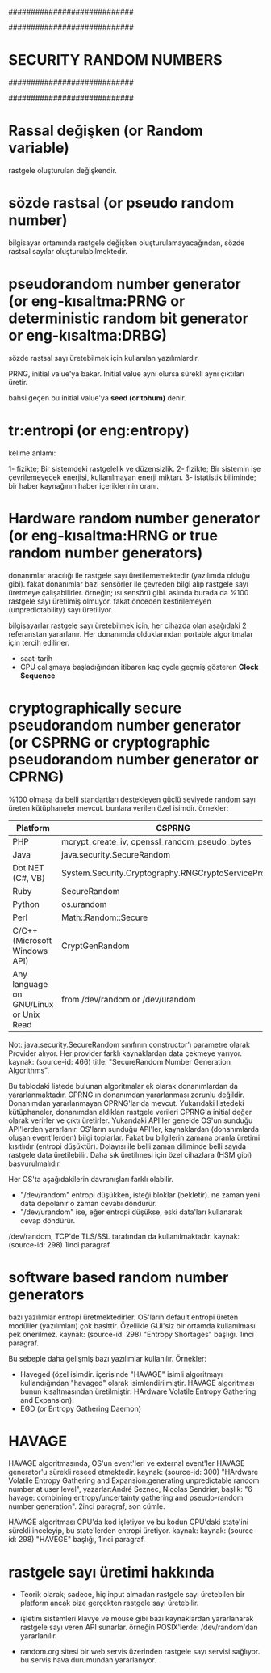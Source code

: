 ############################

############################
# SECURITY RANDOM NUMBERS
############################

############################

# Rassal değişken (or Random variable)
rastgele oluşturulan değişkendir.

# sözde rastsal (or pseudo random number)
bilgisayar ortamında rastgele değişken oluşturulamayacağından, sözde rastsal sayılar oluşturulabilmektedir.

# pseudorandom number generator (or eng-kısaltma:PRNG or deterministic random bit generator or eng-kısaltma:DRBG)
sözde rastsal sayı üretebilmek için kullanılan yazılımlardır.

PRNG, initial value'ya bakar. Initial value aynı olursa sürekli aynı çıktıları üretir.

bahsi geçen bu initial value'ya __seed (or tohum)__ denir.

# tr:entropi (or eng:entropy)
kelime anlamı:

1- fizikte; Bir sistemdeki rastgelelik ve düzensizlik.
2- fizikte; Bir sistemin işe çevrilemeyecek enerjisi, kullanılmayan enerji miktarı.
3- istatistik biliminde; bir haber kaynağının haber içeriklerinin oranı.

# Hardware random number generator (or eng-kısaltma:HRNG or true random number generators)
donanımlar aracılığı ile rastgele sayı üretilememektedir (yazılımda olduğu gibi). fakat donanımlar bazı sensörler ile çevreden bilgi alıp rastgele sayı üretmeye çalışabilirler. örneğin; ısı sensörü gibi. aslında burada da %100 rastgele sayı üretilmiş olmuyor. fakat önceden kestirilemeyen (unpredictability) sayı üretiliyor.

bilgisayarlar rastgele sayı üretebilmek için, her cihazda olan aşağıdaki 2 referanstan yararlanır. Her donanımda olduklarından portable algoritmalar için tercih edilirler.
- saat-tarih
- CPU çalışmaya başladığından itibaren kaç cycle geçmiş gösteren __Clock Sequence__

# cryptographically secure pseudorandom number generator (or CSPRNG or cryptographic pseudorandom number generator or CPRNG)
%100 olmasa da belli standartları destekleyen güçlü seviyede random sayı üreten kütüphaneler mevcut. bunlara verilen özel isimdir. örnekler:

| Platform                               | CSPRNG                                                |
|----------------------------------------|-------------------------------------------------------|
| PHP                                    | mcrypt_create_iv, openssl_random_pseudo_bytes         |
| Java                                   | java.security.SecureRandom                            |
| Dot NET (C#, VB)                       | System.Security.Cryptography.RNGCryptoServiceProvider |
| Ruby                                   | SecureRandom                                          |
| Python                                 | os.urandom                                            |
| Perl                                   | Math::Random::Secure                                  |
| C/C++ (Microsoft Windows API)          | CryptGenRandom                                        |
| Any language on GNU/Linux or Unix Read | from /dev/random or /dev/urandom                      |

Not: java.security.SecureRandom sınıfının constructor'ı parametre olarak Provider alıyor. Her provider farklı kaynaklardan data çekmeye yarıyor. kaynak: (source-id: 466) title: "SecureRandom Number Generation Algorithms".

Bu tablodaki listede bulunan algoritmalar ek olarak donanımlardan da yararlanmaktadır. CPRNG'ın donanımdan yararlanması zorunlu değildir. Donanımdan yararlanmayan CPRNG'lar da mevcut. Yukarıdaki listedeki kütüphaneler, donanımdan aldıkları rastgele verileri CPRNG'a initial değer olarak verirler ve çıktı üretirler. Yukarıdaki API'ler genelde OS'un sunduğu API'lerden yararlanır. OS'ların sunduğu API'ler, kaynaklardan (donanımlarda oluşan event'lerden) bilgi toplarlar. Fakat bu bilgilerin zamana oranla üretimi kısıtlıdır (entropi düşüktür). Dolayısı ile belli zaman diliminde belli sayıda rastgele data üretilebilir. Daha sık üretilmesi için özel cihazlara (HSM gibi) başvurulmalıdır.

Her OS'ta aşağıdakilerin davranışları farklı olabilir.
- "/dev/random" entropi düşükken, isteği bloklar (bekletir). ne zaman yeni data depolanır o zaman cevabı döndürür.
- "/dev/urandom" ise, eğer entropi düşükse, eski data'ları kullanarak cevap döndürür.

/dev/random, TCP'de TLS/SSL tarafından da kullanılmaktadır. kaynak: (source-id: 298) 1inci paragraf.

# software based random number generators
bazı yazılımlar entropi üretmektedirler. OS'ların default entropi üreten modüller (yazılımları) çok basittir. Özellikle GUI'siz bir ortamda kullanılması pek önerilmez. kaynak: (source-id: 298) "Entropy Shortages" başlığı. 1inci paragraf.

Bu sebeple daha gelişmiş bazı yazılımlar kullanılır. Örnekler:
- Haveged (özel isimdir. içerisinde "HAVAGE" isimli algoritmayı kullandığından "havaged" olarak isimlendirilmiştir. HAVAGE algoritması bunun kısaltmasından üretilmiştir: HArdware Volatile Entropy Gathering and Expansion).
- EGD (or Entropy Gathering Daemon)

# HAVAGE
HAVAGE algoritmasında, OS'un event'leri ve external event'ler HAVAGE generator'u sürekli reseed etmektedir. kaynak: (source-id: 300) "HArdware Volatile Entropy Gathering and Expansion:generating unpredictable random number at user level", yazarlar:André Seznec, Nicolas Sendrier, başlık: "6 havage: combining entropy/uncertainty gathering and pseudo-random number generation". 2inci paragraf, son cümle.

HAVAGE algoritması CPU'da kod işletiyor ve bu kodun CPU'daki state'ini sürekli inceleyip, bu state'lerden entropi üretiyor. kaynak: kaynak: (source-id: 298) "HAVEGE" başlığı, 1inci paragraf.

# rastgele sayı üretimi hakkında

- Teorik olarak; sadece, hiç input almadan rastgele sayı üretebilen bir platform ancak bize gerçekten rastgele sayı üretebilir.

- işletim sistemleri klavye ve mouse gibi bazı kaynaklardan yararlanarak rastgele sayı veren API sunarlar. örneğin POSIX'lerde: /dev/random'dan yararlanılır.

- random.org sitesi bir web servis üzerinden rastgele sayı servisi sağlıyor. bu servis hava durumundan yararlanıyor.
